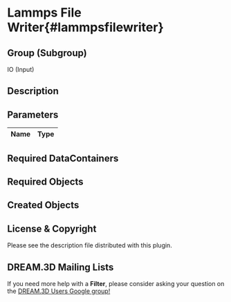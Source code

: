 Lammps File Writer{#lammpsfilewriter}
======

## Group (Subgroup) ##
IO (Input)

## Description ##

## Parameters ##

| Name | Type |
|------|------|


## Required DataContainers ##


## Required Objects ##


## Created Objects ##


## License & Copyright ##

Please see the description file distributed with this plugin.

## DREAM.3D Mailing Lists ##

If you need more help with a **Filter**, please consider asking your question on the [DREAM.3D Users Google group!](https://groups.google.com/forum/?hl=en#!forum/dream3d-users)


